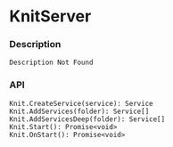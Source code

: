 # KnitServer

### Description

    Description Not Found

### API

	Knit.CreateService(service): Service
	Knit.AddServices(folder): Service[]
	Knit.AddServicesDeep(folder): Service[]
	Knit.Start(): Promise<void>
	Knit.OnStart(): Promise<void>
